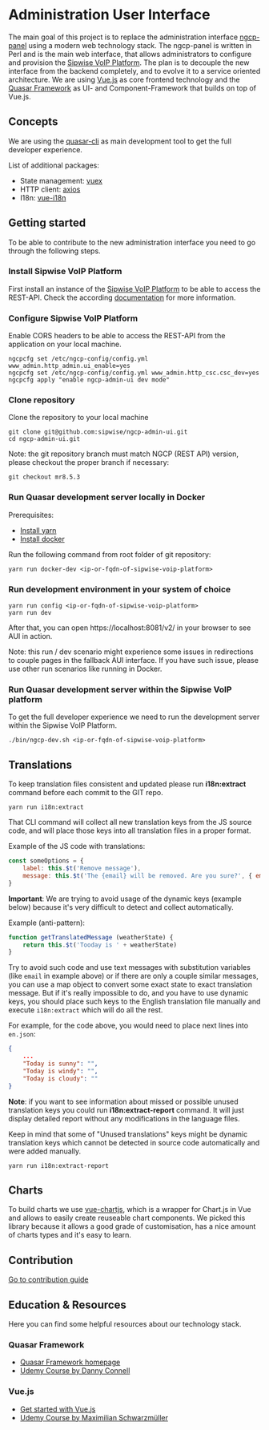 # Administration User Interface
The main goal of this project is to replace the administration interface [ngcp-panel](https://github.com/sipwise/ngcp-panel) using a modern web technology stack.
The ngcp-panel is written in Perl and is the main web interface, that allows administrators to configure and provision the [Sipwise VoIP Platform](https://www.sipwise.org).
The plan is to decouple the new interface from the backend completely, and to evolve it to a service oriented architecture.
We are using [Vue.js](https://vuejs.org/v2/guide "What is Vue.js?") as core frontend technology and the [Quasar Framework](https://quasar.dev/introduction-to-quasar "What is Quasar?") as UI- and Component-Framework that builds on top of Vue.js.

## Concepts
We are using the [quasar-cli](https://quasar.dev/quasar-cli/installation) as main development tool to get the full developer experience.

List of additional packages:
* State management: [vuex](https://vuex.vuejs.org)
* HTTP client: [axios](https://github.com/axios/axios)
* I18n: [vue-i18n](https://github.com/kazupon/vue-i18n)

## Getting started
To be able to contribute to the new administration interface you need to go through the following steps.

### Install Sipwise VoIP Platform
First install an instance of the [Sipwise VoIP Platform](https://www.sipwise.org/products/spce/quickinstall "Installation Guide") to be able to access the REST-API. Check the according [documentation](https://www.sipwise.org/products/spce/documentation/) for more information.

### Configure Sipwise VoIP Platform
Enable CORS headers to be able to access the REST-API from the application on your local machine.

    ngcpcfg set /etc/ngcp-config/config.yml www_admin.http_admin.ui_enable=yes
    ngcpcfg set /etc/ngcp-config/config.yml www_admin.http_csc.csc_dev=yes
    ngcpcfg apply "enable ngcp-admin-ui dev mode"

### Clone repository
Clone the repository to your local machine

    git clone git@github.com:sipwise/ngcp-admin-ui.git
    cd ngcp-admin-ui.git

Note: the git repository branch must match NGCP (REST API) version,
please checkout the proper branch if necessary:

    git checkout mr8.5.3

### Run Quasar development server locally in Docker

Prerequisites:
* [Install yarn](https://classic.yarnpkg.com/en/docs/install)
* [Install docker](https://docs.docker.com/get-docker)

Run the following command from root folder of git repository:

    yarn run docker-dev <ip-or-fqdn-of-sipwise-voip-platform>

### Run development environment in your system of choice

```shell script
yarn run config <ip-or-fqdn-of-sipwise-voip-platform>
yarn run dev
```
After that, you can open https://localhost:8081/v2/ in your browser to see AUI in action.

Note: this run / dev scenario might experience some issues in redirections to couple pages in the fallback AUI interface. If you have such issue, please use other run scenarios like running in Docker.

### Run Quasar development server within the Sipwise VoIP platform
To get the full developer experience we need to run the development server within the Sipwise VoIP Platform.

    ./bin/ngcp-dev.sh <ip-or-fqdn-of-sipwise-voip-platform>

## Translations
To keep translation files consistent and updated please run **i18n:extract** command before each commit to the GIT repo.

    yarn run i18n:extract

That CLI command will collect all new translation keys from the JS source code, and will place those keys into all translation files in a proper format.

Example of the JS code with translations:

```javascript
const someOptions = {
    label: this.$t('Remove message'),
    message: this.$t('The {email} will be removed. Are you sure?', { email: this.email })
}
```
**Important**: We are trying to avoid usage of the dynamic keys (example below) because it's very difficult to detect and collect automatically.

Example (anti-pattern):
```javascript
function getTranslatedMessage (weatherState) {
    return this.$t('Tooday is ' + weatherState)
}
```
Try to avoid such code and use text messages with substitution variables (like `email` in example above) or if there are only a couple similar messages, you can use a map object to convert some exact state to exact translation message.
But if it's really impossible to do, and you have to use dynamic keys, you should place such keys to the English translation file manually and execute `i18n:extract` which will do all the rest.

For example, for the code above, you would need to place next lines into `en.json`:
```JSON
{
    ...
    "Today is sunny": "",
    "Today is windy": "",
    "Today is cloudy": ""
}
```

**Note**: if you want to see information about missed or possible unused translation keys you could run **i18n:extract-report** command. It will just display detailed report without any modifications in the language files.

Keep in mind that some of "Unused translations" keys might be dynamic translation keys which cannot be detected in source code automatically and were added manually.

    yarn run i18n:extract-report

## Charts
To build charts we use [vue-chartjs](https://vue-chartjs.org/), which is a wrapper for Chart.js in Vue and allows to easily create reuseable chart components.
We picked this library because it allows a good grade of customisation, has a nice amount of charts types  and it's easy to learn.

## Contribution

[Go to contribution guide](./CONTRIBUTION.md)

## Education & Resources
Here you can find some helpful resources about our technology stack.


### Quasar Framework

* [Quasar Framework homepage](https://quasar.dev)
* [Udemy Course by Danny Connell](https://www.udemy.com/course/quasarframework)

### Vue.js

* [Get started with Vue.js](https://vuejs.org/v2/guide)
* [Udemy Course by Maximilian Schwarzmüller](https://www.udemy.com/course/vuejs-2-the-complete-guide)
